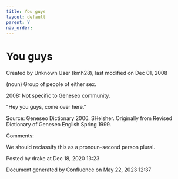 ```yaml
---
title: You guys
layout: default
parent: Y
nav_order:
---
```


# You guys

Created by  Unknown User (kmh28), last modified on Dec 01, 2008

(noun) Group of people of either sex.

2008: Not specific to Geneseo community.

&quot;Hey you guys, come over here.&quot;

Source: Geneseo Dictionary 2006. SHelsher. Originally from Revised Dictionary of Geneseo English Spring 1999. 

Comments:

We should reclassify this as a pronoun–second person plural.

Posted by drake at Dec 18, 2020 13:23

Document generated by Confluence on May 22, 2023 12:37


